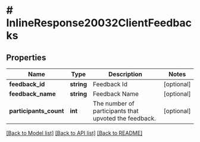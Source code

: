 # # InlineResponse20032ClientFeedbacks

## Properties

Name | Type | Description | Notes
------------ | ------------- | ------------- | -------------
**feedback_id** | **string** | Feedback Id | [optional] 
**feedback_name** | **string** | Feedback Name | [optional] 
**participants_count** | **int** | The number of participants that upvoted the feedback. | [optional] 

[[Back to Model list]](../../README.md#documentation-for-models) [[Back to API list]](../../README.md#documentation-for-api-endpoints) [[Back to README]](../../README.md)


